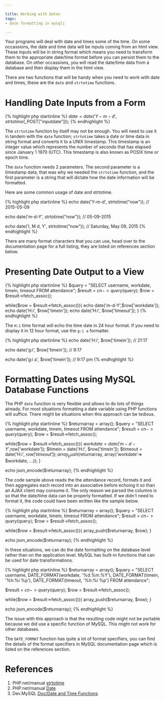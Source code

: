 ```yaml
---

title: Working with Dates
tags:
- date formatting in mysqli

---
```


Your programs will deal with date and times some of the time. On some occassions, the date and time data will be inputs coming from an html view. These inputs will be in string format which means you need to transform them to the appropriate date/time format before you can persist them to the database. On other occassions,  you will read the date/time data from a database and then display them in the html view.

There are two functions that will be handy when you need to work with date and times, these are the `date` and `strtotime` functions.

# Handling Date Inputs from a Form

{% highlight php startinline %}
$date = date('Y-m-d', strtotime($_POST["inputdate"]));
{% endhighlight %}

The `strtotime` function by itself may not be enough. You will need to use it in tandem with the `date` function; `strtotime` takes a date or time data in string format and converts it to a UNIX timestamp. This timestamp is an integer value which represents the number of seconds that has elapsed since January 1 1970 (UTC). This timestamp is also known as POSIX time or epoch time.

The `date` function needs 2 parameters. The second parameter is a timestamp data, that was why we needed the `strtotime` function, and  the first parameter is a string that will dictate how the date information will be formatted.

Here are some common usage of date and strtotime.

{% highlight php startinline %}
echo date('Y-m-d', strtotime("now"));
// 2015-05-09

echo date('m-d-Y', strtotime("now"));
// 05-09-2015

echo date('l, M d, Y', strtotime("now"));
// Saturday, May 09, 2015
{% endhighlight %}

There are many format characters that you can use, head over to the documentation page for a full listing, they are listed on references section below.


# Presenting Date Output to a View

{% highlight php startinline %}
$query = "SELECT username, workdate, timein, timeout FROM attendance";
$result = $cn->query($query);
$row = $result->fetch_assoc();

while($row = $result->fetch_assoc()){
  echo date('m-d-Y',$row['workdate']);
  echo date('H:i', $row['timein']);
  echo date('H:i', $row['timeout']);
}
{% endhighlight %}

The `H:i` time format will echo the time date in 24 hour format. If you need to display it in 12 hour format, use the `g:i a` formatter.

{% highlight php startinline %}
echo date('H:i', $row['timein']);
// 21:17

echo date('g:i', $row['timein']);
// 9:17

echo date('g:i a', $row['timein']);
// 9:17 pm
{% endhighlight %}

# Formatting Dates using MySQL Database Functions

The PHP `date` function is very flexible and allows to do lots of things already. For most situations formatting a date variable using PHP functions will suffice. There might be situations when this approach can be tedious.

{% highlight php startinline %}
$returnarray = array();
$query = "SELECT username, workdate, timein, timeout FROM attendance";
$result = $cn->query($query);
$row = $result->fetch_assoc();

while($row = $result->fetch_assoc()){
  $workdate = date('m-d-Y',$row['workdate']);
  $timein = date('H:i', $row['timein']);
  $timeout = date('H:i', $row['timeout']);
  array_push($returnarray, array('workdate'=> $workdate, ...));
}

echo json_encode($returnarray);
{% endhighlight %}

The code sample above reads the the attendance record, formats it and then aggregates each record into an associative before echoing  it so than an AJAX client may consume it. The only reason we parsed the columns is so that the date/time data can be properly formatted. If we didn't need to format it, the code could have been written like the sample below.

{% highlight php startinline %}
$returnarray = array();
$query = "SELECT username, workdate, timein, timeout FROM attendance";
$result = $cn->query($query);
$row = $result->fetch_assoc();

while($row = $result->fetch_assoc()){
  array_push($returnarray, $row);
}

echo json_encode($returnarray);
{% endhighlight %}

In these situations, we can do the date formatting on the database level rather than on the application level. MySQL has built-in functions that can be used for date transformations.

{% highlight php startinline %}
$returnarray = array();
$query = "SELECT username,
          DATE_FORMAT(workdate, '%d.%m.%Y'),
          DATE_FORMAT(timein, '%h:%i %p'),
          DATE_FORMAT(timeout, '%h:%i %p')
          FROM attendance";

$result = $cn->query($query);
$row = $result->fetch_assoc();

while($row = $result->fetch_assoc()){
  array_push($returnarray, $row);
}

echo json_encode($returnarray);
{% endhighlight %}

The issue with this approach is that the resulting code might not be portable because we did use a specific function of MySQL. This might not work for other databases.

The `DATE_FORMAT` function has quite a lot of format specifiers, you can find the details of the format specifiers in MySQL documentation page which is listed on the references section.


# References

1. PHP.net/manual [strtotime](http://php.net/manual/en/function.strtotime.php)
2. PHP.net/manual [Date](http://php.net/manual/en/function.date.php)
3. Dev.MySQL [Doc/Date and Time Functions](https://dev.mysql.com/doc/refman/5.5/en/date-and-time-functions.html#function_date-format)
